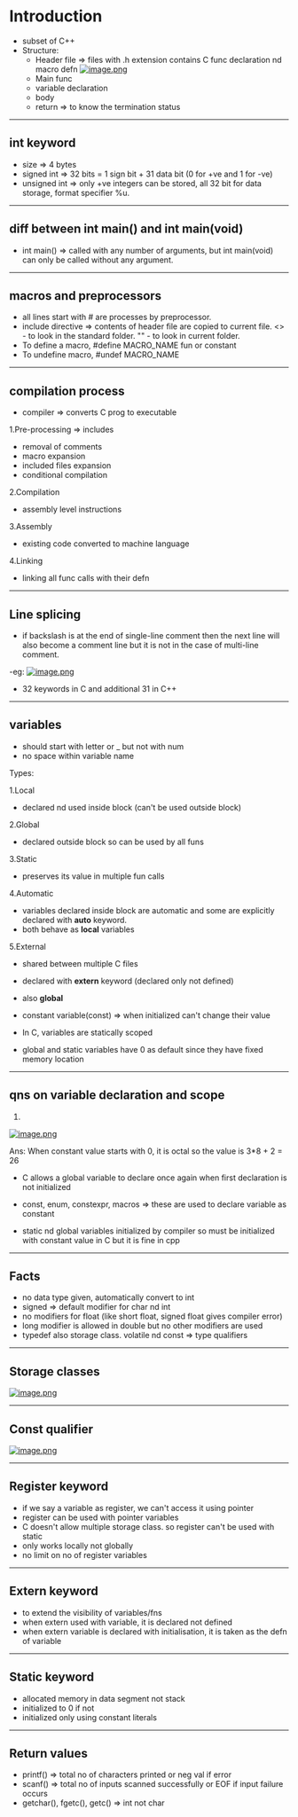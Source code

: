 # Introduction

- subset of C++
- Structure:
  - Header file => files with .h extension contains C func declaration nd macro defn
  [![image.png](https://i.postimg.cc/m2FZZhdD/image.png)](https://postimg.cc/56bWn9Wd)
  - Main func
  - variable declaration
  - body
  - return => to know the termination status

---

## int keyword

- size => 4 bytes
- signed int => 32 bits = 1 sign bit + 31 data bit (0 for +ve and 1 for -ve)
- unsigned int => only +ve integers can be stored, all 32 bit for data storage, format specifier %u.

---

## diff between int main() and int main(void)

- int main() => called with any number of arguments, but int main(void) can only be called without any argument. 

---

## macros and preprocessors

- all lines start with # are processes by preprocessor.
- include directive => contents of header file are copied to current file. <> - to look in the standard folder. "" - to look in current folder.
- To define a macro, #define MACRO_NAME fun or constant
- To undefine macro, #undef MACRO_NAME

---

## compilation process

- compiler => converts C prog to executable

1.Pre-processing => includes

- removal of comments
- macro expansion
- included files expansion
- conditional compilation

2.Compilation

- assembly level instructions

3.Assembly

- existing code converted to machine language

4.Linking

- linking all func calls with their defn

---

## Line splicing

- if backslash is at the end of single-line comment then the next line will also become a comment line but it is not in the case of multi-line comment.

-eg:
[![image.png](https://i.postimg.cc/fb81NLbJ/image.png)](https://postimg.cc/qtC1cpyT)

- 32 keywords in C and additional 31 in C++

---

## variables

- should start with letter or _ but not with num
- no space within variable name

Types:

1.Local

- declared nd used inside block (can't be used outside block)

2.Global

- declared outside block so can be used by all funs

3.Static

- preserves its value in multiple fun calls

4.Automatic

- variables declared inside block are automatic and some are explicitly declared with **auto** keyword.
- both behave as **local** variables

5.External

- shared between multiple C files 
- declared with **extern** keyword (declared only not defined)
- also **global**

- constant variable(const) => when initialized can't change their value
- In C, variables are statically scoped
- global and static variables have 0 as default since they have fixed memory location

---

## qns on variable declaration and scope

1. 

[![image.png](https://i.postimg.cc/zfgSxQpD/image.png)](https://postimg.cc/sB3hXwtb)

Ans: When constant value starts with 0, it is octal so the value is 3*8 + 2 = 26

- C allows a global variable to declare once again when first declaration is not initialized

- const, enum, constexpr, macros => these are used to declare variable as constant

- static nd global variables initialized by compiler so must be initialized with constant value in C but it is fine in cpp

---

## Facts

- no data type given, automatically convert to int 
- signed => default modifier for char nd int
- no modifiers for float (like short float, signed float gives compiler error)
- long modifier is allowed in double but no other modifiers are used
- typedef also storage class. volatile nd const => type qualifiers

---

## Storage classes

[![image.png](https://i.postimg.cc/sxBk3Rhf/image.png)](https://postimg.cc/tnjSzwk8)

---

## Const qualifier

[![image.png](https://i.postimg.cc/LsvwZ01P/image.png)](https://postimg.cc/R36XkdGC)

---

## Register keyword

- if we say a variable as register, we can't access it using pointer
- register can be used with pointer variables
- C doesn't allow multiple storage class. so register can't be used with static
- only works locally not globally
- no limit on no of register variables

---

## Extern keyword

- to extend the visibility of variables/fns
- when extern used with variable, it is declared not defined
- when extern variable is declared with initialisation, it is taken as the defn of variable

---

## Static keyword

- allocated memory in data segment not stack
- initialized to 0 if not
- initialized only using constant literals

---

## Return values

- printf() => total no of characters printed or neg val if error
- scanf() => total no of inputs scanned successfully or EOF if input failure occurs
- getchar(), fgetc(), getc() => int not char